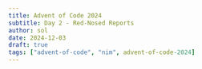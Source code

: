 ```yaml
---
title: Advent of Code 2024
subtitle: Day 2 - Red-Nosed Reports
author: sol
date: 2024-12-03
draft: true
tags: ["advent-of-code", "nim", advent-of-code-2024]
---
```

